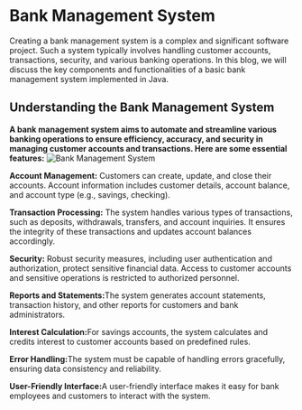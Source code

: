 # Bank Management System
<p>Creating a bank management system is a complex and significant software project. Such a system typically involves handling customer accounts, transactions, security, and various banking operations. In this blog, we will discuss the key components and functionalities of a basic bank management system implemented in Java.</p>
<h2>Understanding the Bank Management System</h2>
<b>A bank management system aims to automate and streamline various banking operations to ensure efficiency, accuracy, and security in managing customer accounts and transactions. Here are some essential features:</b>
<img src="https://www.google.com/url?sa=i&url=https%3A%2F%2Fwww.indiamart.com%2Fproddetail%2Fbanking-management-software-21832894662.html&psig=AOvVaw17JeQmbBsNf3AkwMvcjhQM&ust=1719599231948000&source=images&cd=vfe&opi=89978449&ved=0CBEQjRxqFwoTCLjg3L60_IYDFQAAAAAdAAAAABAE" alt="Bank Management System">
<p><b>Account Management:</b> Customers can create, update, and close their accounts. Account information includes customer details, account balance, and account type (e.g., savings, checking).</p>

<p><b>Transaction Processing:</b> The system handles various types of transactions, such as deposits, withdrawals, transfers, and account inquiries. It ensures the integrity of these transactions and updates account balances accordingly.</p>


<p><b>Security:</b> Robust security measures, including user authentication and authorization, protect sensitive financial data. Access to customer accounts and sensitive operations is restricted to authorized personnel.</p>


<p><b>Reports and Statements:</b>The system generates account statements, transaction history, and other reports for customers and bank administrators.</p>


<p><b>Interest Calculation:</b>For savings accounts, the system calculates and credits interest to customer accounts based on predefined rules.</p>


<p><b>Error Handling:</b>The system must be capable of handling errors gracefully, ensuring data consistency and reliability.</p>


<p><b>User-Friendly Interface:</b>A user-friendly interface makes it easy for bank employees and customers to interact with the system.</p>
